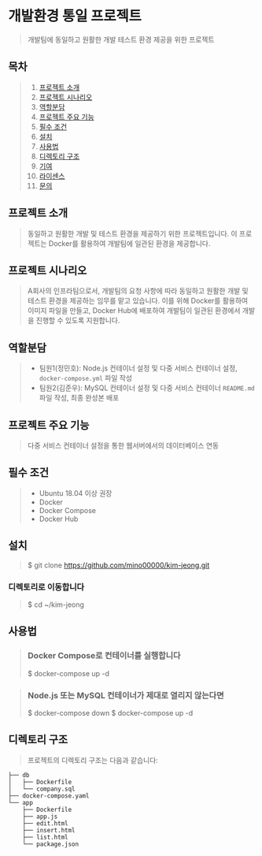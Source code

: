 # 개발환경 통일 프로젝트

> 개발팀에 동일하고 원활한 개발 테스트 환경 제공을 위한 프로젝트

## 목차
> 1. [프로젝트 소개](#프로젝트-소개)
> 2. [프로젝트 시나리오](#프로젝트-시나리오)
> 3. [역할분담](#역할분담)
> 4. [프로젝트 주요 기능](#프로젝트-주요-기능)
> 5. [필수 조건](#필수-조건)
> 6. [설치](#설치)
> 7. [사용법](#사용법)
> 8. [디렉토리 구조](#디렉토리-구조)
> 9. [기여](#기여)
> 10. [라이센스](#라이센스)
> 11. [문의](#문의)

## 프로젝트 소개
> 동일하고 원활한 개발 및 테스트 환경을 제공하기 위한 프로젝트입니다. 이 프로젝트는 Docker를 활용하여 개발팀에 일관된 환경을 제공합니다.

## 프로젝트 시나리오
> A회사의 인프라팀으로서, 개발팀의 요청 사항에 따라 동일하고 원활한 개발 및 테스트 환경을 제공하는 임무를 맡고 있습니다. 이를 위해 Docker를 활용하여 이미지 파일을 만들고, Docker Hub에 배포하여 개발팀이 일관된 환경에서 개발을 진행할 수 있도록 지원합니다.

## 역할분담
> - 팀원1(정민호): Node.js 컨테이너 설정 및 다중 서비스 컨테이너 설정, `docker-compose.yml` 파일 작성
> - 팀원2(김준우): MySQL 컨테이너 설정 및 다중 서비스 컨테이너 `README.md` 파일 작성, 최종 완성본 배포

## 프로젝트 주요 기능
> 다중 서비스 컨테이너 설정을 통한 웹서버에서의 데이터베이스 연동

## 필수 조건
> - Ubuntu 18.04 이상 권장
> - Docker
> - Docker Compose
> - Docker Hub

## 설치
> $ git clone https://github.com/mino00000/kim-jeong.git

### 디렉토리로 이동합니다
> $ cd ~/kim-jeong

## 사용법
> ### Docker Compose로 컨테이너를 실행합니다
> $ docker-compose up -d

> ### Node.js 또는 MySQL 컨테이너가 제대로 열리지 않는다면
> $ docker-compose down
> $ docker-compose up -d

## 디렉토리 구조
> 프로젝트의 디렉토리 구조는 다음과 같습니다:

```
├── db
│   ├── Dockerfile
│   └── company.sql
├── docker-compose.yaml
└── app
    ├── Dockerfile
    ├── app.js
    ├── edit.html
    ├── insert.html
    ├── list.html
    └── package.json
```

    

